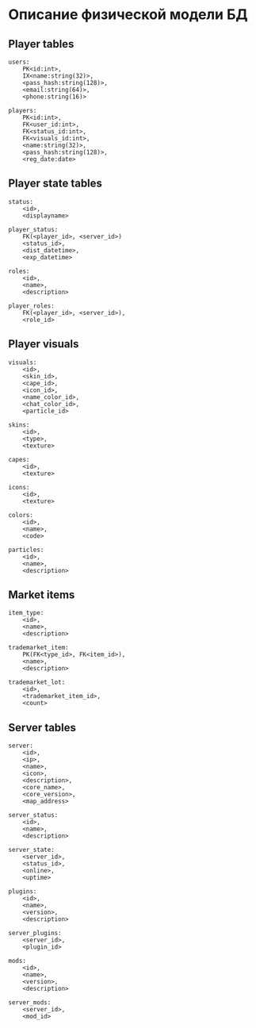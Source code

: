 # Описание физической модели БД

## Player tables

```
users:
    PK<id:int>,
    IX<name:string(32)>,
    <pass_hash:string(128)>,
    <email:string(64)>,
    <phone:string(16)>
```

```
players:
    PK<id:int>,
    FK<user_id:int>,
    FK<status_id:int>,
    FK<visuals_id:int>,
    <name:string(32)>,
    <pass_hash:string(128)>,
    <reg_date:date>
```


## Player state tables

```
status:
    <id>,
    <displayname>
```

```
player_status:
    FK(<player_id>, <server_id>)
    <status_id>,
    <dist_datetime>,
    <exp_datetime>
```

```
roles:
    <id>,
    <name>,
    <description>
```

```
player_roles:
    FK(<player_id>, <server_id>),
    <role_id>
```


## Player visuals

```
visuals:
    <id>,
    <skin_id>,
    <cape_id>,
    <icon_id>,
    <name_color_id>,
    <chat_color_id>,
    <particle_id>
``` 

```
skins:
    <id>,
    <type>,
    <texture>
```

```
capes:
    <id>,
    <texture>
```

```
icons:
    <id>,
    <texture>
```

```
colors:
    <id>,
    <name>,
    <code>
```

```
particles:
    <id>,
    <name>,
    <description>
```


## Market items

```
item_type:
    <id>,
    <name>,
    <description>
```

```
trademarket_item:   
    PK(FK<type_id>, FK<item_id>),
    <name>,
    <description>
```

```
trademarket_lot:
    <id>,
    <trademarket_item_id>,
    <count>
```

## Server tables

```
server:
    <id>,
    <ip>,
    <name>,
    <icon>,
    <description>,
    <core_name>,
    <core_version>,
    <map_address>
```

```
server_status:
    <id>,
    <name>,
    <description>
```

```
server_state:
    <server_id>,
    <status_id>,
    <online>,
    <uptime>
```

```
plugins:
    <id>,
    <name>,
    <version>,
    <description>
```

```
server_plugins:
    <server_id>,
    <plugin_id>    
```

```
mods:
    <id>,
    <name>,
    <version>,
    <description>
```

```
server_mods:
    <server_id>,
    <mod_id>    
```
